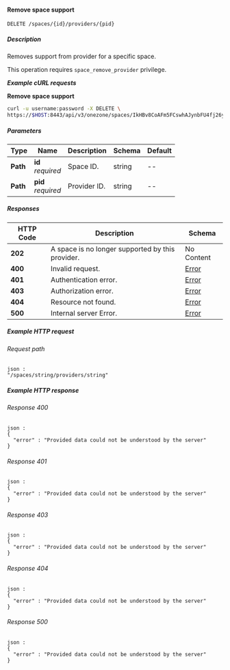 
<a name="remove_provider_supporting_space"></a>
#### Remove space support
```
DELETE /spaces/{id}/providers/{pid}
```


##### Description
Removes support from provider for a specific space.

This operation requires `space_remove_provider` privilege.

***Example cURL requests***

**Remove space support**
```bash
curl -u username:password -X DELETE \
https://$HOST:8443/api/v3/onezone/spaces/IkHBv8CoAFm5FCswhAJynbFU4fj26yiE1lhpK3p-0Y8/providers/H8ez0CwDZ7JMYRWn1ipmBpgJHPXzIXj0-upGkf9tk
```


##### Parameters

|Type|Name|Description|Schema|Default|
|---|---|---|---|---|
|**Path**|**id**  <br>*required*|Space ID.|string|--|
|**Path**|**pid**  <br>*required*|Provider ID.|string|--|


##### Responses

|HTTP Code|Description|Schema|
|---|---|---|
|**202**|A space is no longer supported by this provider.|No Content|
|**400**|Invalid request.|[Error](../definitions/Error.md#error)|
|**401**|Authentication error.|[Error](../definitions/Error.md#error)|
|**403**|Authorization error.|[Error](../definitions/Error.md#error)|
|**404**|Resource not found.|[Error](../definitions/Error.md#error)|
|**500**|Internal server Error.|[Error](../definitions/Error.md#error)|


##### Example HTTP request

###### Request path
```
json :
"/spaces/string/providers/string"
```


##### Example HTTP response

###### Response 400
```
json :
{
  "error" : "Provided data could not be understood by the server"
}
```


###### Response 401
```
json :
{
  "error" : "Provided data could not be understood by the server"
}
```


###### Response 403
```
json :
{
  "error" : "Provided data could not be understood by the server"
}
```


###### Response 404
```
json :
{
  "error" : "Provided data could not be understood by the server"
}
```


###### Response 500
```
json :
{
  "error" : "Provided data could not be understood by the server"
}
```



